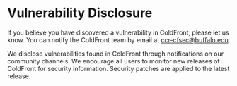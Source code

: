 # Vulnerability Disclosure

If you believe you have discovered a vulnerability in ColdFront, please let us know. You can notify the ColdFront team by email at [ccr-cfsec@buffalo.edu](mailto:ccr-cfsec@buffalo.edu).

We disclose vulnerabilities found in ColdFront through notifications on our community channels. We encourage all users to monitor new releases of ColdFront for security information. Security patches are applied to the latest release.